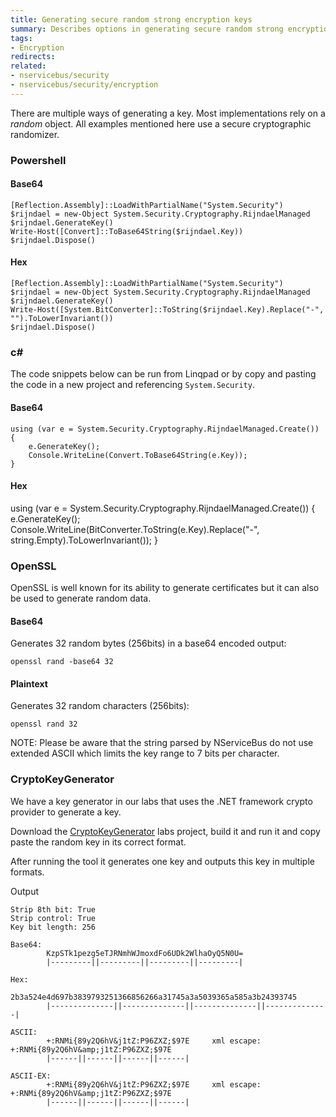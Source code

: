 ```yaml
---
title: Generating secure random strong encryption keys
summary: Describes options in generating secure random strong encryption keys 
tags:
- Encryption
redirects:
related:
- nservicebus/security
- nservicebus/security/encryption
---
```


There are multiple ways of generating a key. Most implementations rely on a *random* object. All examples mentioned here use a secure cryptographic randomizer.


### Powershell

#### Base64

```
[Reflection.Assembly]::LoadWithPartialName("System.Security") 
$rijndael = new-Object System.Security.Cryptography.RijndaelManaged
$rijndael.GenerateKey()
Write-Host([Convert]::ToBase64String($rijndael.Key))
$rijndael.Dispose()
```

#### Hex

```
[Reflection.Assembly]::LoadWithPartialName("System.Security") 
$rijndael = new-Object System.Security.Cryptography.RijndaelManaged
$rijndael.GenerateKey()
Write-Host([System.BitConverter]::ToString($rijndael.Key).Replace("-", "").ToLowerInvariant())
$rijndael.Dispose()
```

### c# ###

The code snippets below can be run from Linqpad or by copy and pasting the code in a new project and referencing `System.Security`.


#### Base64

```
using (var e = System.Security.Cryptography.RijndaelManaged.Create())
{
	e.GenerateKey();
    Console.WriteLine(Convert.ToBase64String(e.Key));
}
```

#### Hex

using (var e = System.Security.Cryptography.RijndaelManaged.Create())
{
	e.GenerateKey();
    Console.WriteLine(BitConverter.ToString(e.Key).Replace("-", string.Empty).ToLowerInvariant());
}

### OpenSSL

OpenSSL is well known for its ability to generate certificates but it can also be used to generate random data.


#### Base64
Generates 32 random bytes (256bits) in a base64 encoded output:
```
openssl rand -base64 32
```

#### Plaintext

Generates 32 random characters (256bits):
```
openssl rand 32
```
NOTE: Please be aware that the string parsed by NServiceBus do not use extended ASCII which limits the key range to 7 bits per character.



### CryptoKeyGenerator

We have a key generator in our labs that uses the .NET framework crypto provider to generate a key.

Download the [CryptoKeyGenerator](https://github.com/ParticularLabs/CryptoKeyGenerator) labs project, build it and run it and copy paste the random key in its correct format.


After running the tool it generates one key and outputs this key in multiple formats.

Output
```
Strip 8th bit: True
Strip control: True
Key bit length: 256

Base64:
        KzpSTk1pezg5eTJRNmhWJmoxdFo6UDk2WlhaOyQ5N0U=
        |---------||---------||---------||---------|

Hex:
        2b3a524e4d697b3839793251366856266a31745a3a5039365a585a3b24393745
        |--------------||--------------||--------------||--------------|

ASCII:
        +:RNMi{89y2Q6hV&j1tZ:P96ZXZ;$97E     xml escape: +:RNMi{89y2Q6hV&amp;j1tZ:P96ZXZ;$97E
        |------||------||------||------|

ASCII-EX:
        +:RNMi{89y2Q6hV&j1tZ:P96ZXZ;$97E     xml escape: +:RNMi{89y2Q6hV&amp;j1tZ:P96ZXZ;$97E
        |------||------||------||------|
```
